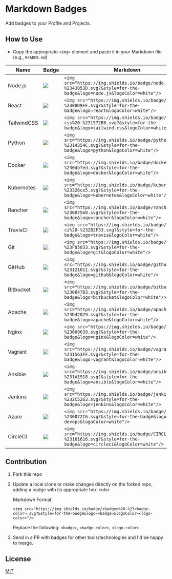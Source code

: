 # Markdown Badges
Add badges to your Profile and Projects.

## How to Use
- Copy the appropriate `<img>` element and paste it in your Markdown file (e.g., `README.md`)

| Name | Badge | Markdown |
|---|---|---|
| Node.js | <img src="https://img.shields.io/badge/node.js%20-%2343853D.svg?&style=for-the-badge&logo=node.js&logoColor=white"/> | `<img src="https://img.shields.io/badge/node.js%20-%2343853D.svg?&style=for-the-badge&logo=node.js&logoColor=white"/>` |
| React | <img src="https://img.shields.io/badge/react%20-%2300D9FF.svg?&style=for-the-badge&logo=react&logoColor=white"/> | `<img src="https://img.shields.io/badge/react%20-%2300D9FF.svg?&style=for-the-badge&logo=react&logoColor=white"/>` |
| TailwindCSS | <img src="https://img.shields.io/badge/tailwind-css%20-%231572B6.svg?&style=for-the-badge&logo=tailwind-css&logoColor=white"/> | `<img src="https://img.shields.io/badge/tailwind-css%20-%231572B6.svg?&style=for-the-badge&logo=tailwind-css&logoColor=white"/>` |
| Python | <img src="https://img.shields.io/badge/python%20-%2314354C.svg?&style=for-the-badge&logo=python&logoColor=white"/> | `<img src="https://img.shields.io/badge/python%20-%2314354C.svg?&style=for-the-badge&logo=python&logoColor=white"/>` |
| Docker | <img src="https://img.shields.io/badge/docker%20-%230db7ed.svg?&style=for-the-badge&logo=docker&logoColor=white"/> | `<img src="https://img.shields.io/badge/docker%20-%230db7ed.svg?&style=for-the-badge&logo=docker&logoColor=white"/>` |
| Kubernetes | <img src="https://img.shields.io/badge/kubernetes%20-%23326ce5.svg?&style=for-the-badge&logo=kubernetes&logoColor=white"/> | `<img src="https://img.shields.io/badge/kubernetes%20-%23326ce5.svg?&style=for-the-badge&logo=kubernetes&logoColor=white"/>` |
| Rancher | <img src="https://img.shields.io/badge/rancher%20-%230075A8.svg?&style=for-the-badge&logo=rancher&logoColor=white"/> | `<img src="https://img.shields.io/badge/rancher%20-%230075A8.svg?&style=for-the-badge&logo=rancher&logoColor=white"/>` |
| TravisCI | <img src="https://img.shields.io/badge/travis-ci%20-%232B2F33.svg?&style=for-the-badge&logo=travis&logoColor=white"/> | `<img src="https://img.shields.io/badge/travis-ci%20-%232B2F33.svg?&style=for-the-badge&logo=travis&logoColor=white"/>` |
| Git | <img src="https://img.shields.io/badge/git%20-%23F05033.svg?&style=for-the-badge&logo=git&logoColor=white"/> | `<img src="https://img.shields.io/badge/git%20-%23F05033.svg?&style=for-the-badge&logo=git&logoColor=white"/>` |
| GitHub | <img src="https://img.shields.io/badge/github%20-%23121011.svg?&style=for-the-badge&logo=github&logoColor=white"/> | `<img src="https://img.shields.io/badge/github%20-%23121011.svg?&style=for-the-badge&logo=github&logoColor=white"/>` |
| Bitbucket | <img src="https://img.shields.io/badge/bitbucket%20-%230047B3.svg?&style=for-the-badge&logo=bitbucket&logoColor=white"/> | `<img src="https://img.shields.io/badge/bitbucket%20-%230047B3.svg?&style=for-the-badge&logo=bitbucket&logoColor=white"/>` |
| Apache | <img src="https://img.shields.io/badge/apache%20-%23D42029.svg?&style=for-the-badge&logo=apache&logoColor=white"/> | `<img src="https://img.shields.io/badge/apache%20-%23D42029.svg?&style=for-the-badge&logo=apache&logoColor=white"/>` |
| Nginx | <img src="https://img.shields.io/badge/nginx%20-%23009639.svg?&style=for-the-badge&logo=nginx&logoColor=white"/> | `<img src="https://img.shields.io/badge/nginx%20-%23009639.svg?&style=for-the-badge&logo=nginx&logoColor=white"/>` |
| Vagrant | <img src="https://img.shields.io/badge/vagrant%20-%231563FF.svg?&style=for-the-badge&logo=vagrant&logoColor=white"/> | `<img src="https://img.shields.io/badge/vagrant%20-%231563FF.svg?&style=for-the-badge&logo=vagrant&logoColor=white"/>` |
| Ansible | <img src="https://img.shields.io/badge/ansible%20-%231A1918.svg?&style=for-the-badge&logo=ansible&logoColor=white"/> | `<img src="https://img.shields.io/badge/ansible%20-%231A1918.svg?&style=for-the-badge&logo=ansible&logoColor=white"/>` |
| Jenkins | <img src="https://img.shields.io/badge/jenkins%20-%232C5263.svg?&style=for-the-badge&logo=jenkins&logoColor=white"/> | `<img src="https://img.shields.io/badge/jenkins%20-%232C5263.svg?&style=for-the-badge&logo=jenkins&logoColor=white"/>` |
| Azure |<img src="https://img.shields.io/badge/azure%20-%230072C6.svg?&style=for-the-badge&logo=azure-devops&logoColor=white"/> | `<img src="https://img.shields.io/badge/azure%20-%230072C6.svg?&style=for-the-badge&logo=azure-devops&logoColor=white"/>` |
| CircleCI | <img src="https://img.shields.io/badge/CIRCLECI%20-%23161616.svg?&style=for-the-badge&logo=circleci&logoColor=white"/> | `<img src="https://img.shields.io/badge/CIRCLECI%20-%23161616.svg?&style=for-the-badge&logo=circleci&logoColor=white"/>`
## Contribution
1. Fork this repo

2. Update a local clone or make changes directly on the forked repo, adding a badge with its appropriate hex-color
   
   Markdown Format:  
   ```
   <img src="https://img.shields.io/badge/<badge>%20-%23<badge-color>.svg?&style=for-the-badge&logo=<badge>&logoColor=<logo-color>"/>
   ```
   Replace the following: `<badge>`, `<badge-color>`, `<logo-color>`

3. Send in a PR with badges for other tools/technologies and I'd be happy to merge.

## License
[MIT](./LICENSE)
